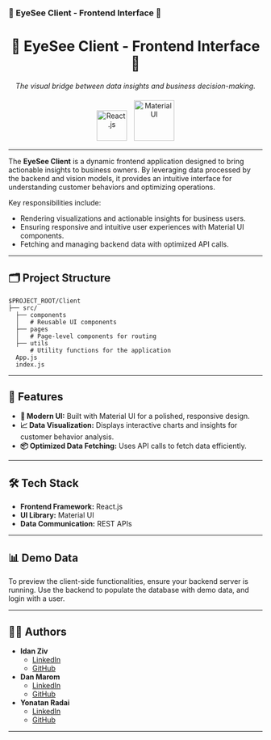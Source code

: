 ### 🔗 EyeSee Client - Frontend Interface 🔗

<div align="center">
  <h1>🔗 EyeSee Client - Frontend Interface 🔗</h1>
  <p><i>The visual bridge between data insights and business decision-making.</i></p>
</div>

<div align="center" style="margin-top: 20px;">
  <img src="https://upload.wikimedia.org/wikipedia/commons/a/a7/React-icon.svg" alt="React.js" style="width: 60px; margin-right: 10px;">
  <img src="https://mui.com/static/logo.png" alt="Material UI" style="width: 80px;">
</div>

---

<p>
The <strong>EyeSee Client</strong> is a dynamic frontend application designed to bring actionable insights to business owners. By leveraging data processed by the backend and vision models, it provides an intuitive interface for understanding customer behaviors and optimizing operations.
</p>

<p>
Key responsibilities include:
</p>
<ul>
  <li>Rendering visualizations and actionable insights for business users.</li>
  <li>Ensuring responsive and intuitive user experiences with Material UI components.</li>
  <li>Fetching and managing backend data with optimized API calls.</li>
</ul>

---

## 🗂️ Project Structure

```
$PROJECT_ROOT/Client
├── src/
  ├── components
  │   # Reusable UI components
  ├── pages
  │   # Page-level components for routing
  ├── utils
      # Utility functions for the application
  App.js
  index.js
```

---

## 🌟 Features
<ul>
  <li><strong>🎨 Modern UI:</strong> Built with Material UI for a polished, responsive design.</li>
  <li><strong>📈 Data Visualization:</strong> Displays interactive charts and insights for customer behavior analysis.</li>
  <li><strong>📦 Optimized Data Fetching:</strong> Uses API calls to fetch data efficiently.</li>
</ul>

---

## 🛠️ Tech Stack
<ul>
  <li><strong>Frontend Framework:</strong> React.js</li>
  <li><strong>UI Library:</strong> Material UI</li>
  <li><strong>Data Communication:</strong> REST APIs</li>
</ul>

---

## 📊 Demo Data

To preview the client-side functionalities, ensure your backend server is running. Use the backend to populate the database with demo data, and login with a user.

---

## 👨‍💻 Authors
- **Idan Ziv**  
  - [LinkedIn](https://www.linkedin.com/in/idanziv7/)  
  - [GitHub](https://github.com/IdanZiv97)
- **Dan Marom**  
  - [LinkedIn](https://www.linkedin.com/in/dan-marom/)  
  - [GitHub](https://github.com/danmarom16)
- **Yonatan Radai**  
  - [LinkedIn](https://www.linkedin.com/in/yonatan-radai-074616211/)  
  - [GitHub](https://github.com/YonatanRadai)

---